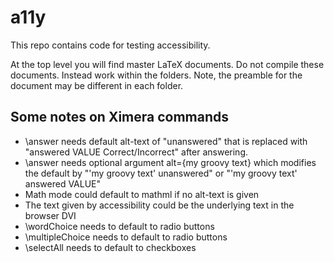 # a11y

This repo contains code for testing accessibility.

At the top level you will find master LaTeX documents. Do not compile
these documents. Instead work within the folders. Note, the preamble
for the document may be different in each folder.



## Some notes on Ximera commands

* \answer needs default alt-text of "unanswered" that is replaced with "answered VALUE Correct/Incorrect" after answering. 
* \answer needs optional argument alt={my groovy text} which modifies the default by "'my groovy text' unanswered" or "'my groovy text' answered VALUE"
* Math mode could default to mathml if no alt-text is given
* The text given by accessibility could be the underlying text in the browser DVI
* \wordChoice needs to default to radio buttons
* \multipleChoice needs to default to radio buttons
* \selectAll needs to default to checkboxes
